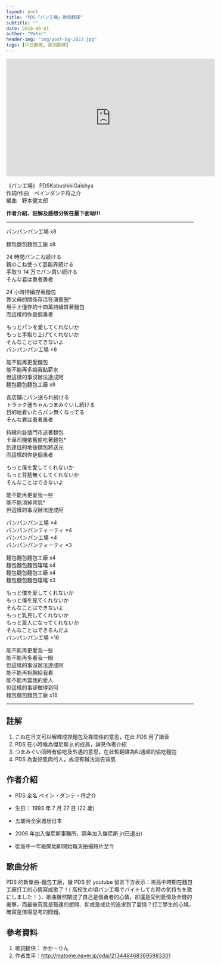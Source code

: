 ```yaml
---
layout: post
title: "PDS「パン工場」歌詞翻譯"
subtitle: ""
date: 2016-06-01
author: "Peter"
header-img: "img/post-bg-2022.jpg"
tags: [中日翻譯, 歌詞翻譯]
---
```


<iframe allowfullscreen="" class="no-convert" frameborder="0" height="315" src="https://www.youtube.com/embed/pOGwd07Rg_w?wmode=transparent" width="560"></iframe>

《パン工場》 PDSKabushikiGaishya  
作詞/作曲　ペインダンテ将之介  
編曲　野本健太郎  

**作者介紹、註解及感想分析在最下面呦!!!**

---

パンパンパン工場 x8

麵包麵包麵包工廠 x8

24 時間パンこね続ける  
親のこね使って芸能界続ける  
手取り 14 万でパン買い続ける  
そんな君は勇者勇者

24 小時持續捏著麵包  
靠父母的關係存活在演藝圈\*  
用手上僅存的十四萬持續買著麵包  
而這樣的你是個勇者

もっとパンを愛してくれないか  
もっと手取り上げてくれないか  
そんなことはできないよ  
パンパンパン工場 ×8

能不能再更愛麵包  
能不能再多給我點薪水  
但這樣的事沒辦法達成阿  
麵包麵包麵包工廠 x8

各店舗にパン送られ続ける  
トラック運ちゃんつまみぐいし続ける  
目的地着いたらパン無くなってる  
そんな君は勇者勇者

持續向各個門市送著麵包  
卡車司機依舊偷吃著麵包\*  
到達目的地後麵包將送光  
而這樣的你是個勇者

もっと僕を愛してくれないか  
もっと背筋無くしてくれないか  
そんなことはできないよ

能不能再更愛我一些  
能不能消掉背肌\*  
但這樣的事沒辦法達成阿

パンパンパン工場 ×4  
パンパンパンティーティ ×4  
パンパンパン工場 ×4  
パンパンパンティーティ ×3

麵包麵包麵包工廠 x4  
麵包麵包麵包嘻嘻 x4  
麵包麵包麵包工廠 x4  
麵包麵包麵包嘻嘻 x3

もっと僕を愛してくれないか  
もっと僕を見てくれないか  
そんなことはできないよ  
もっと乳見してくれないか  
もっと愛人になってくれないか  
そんなことはできるんだよ  
パンパンパン工場 ×16

能不能再更愛我一些  
能不能再多看我一眼  
但這樣的事沒辦法達成阿  
能不能再袒胸給我看  
能不能再當我的愛人  
但這樣的事卻做得到阿  
麵包麵包麵包工廠 x16

---

## 註解

1. こね在日文可以解釋成捏麵包及靠關係的意思，在此 PDS 用了諧音
2. PDS 在小時候為傑尼斯 jr.的成員，詳見作者介紹
3. つまみぐい同時有偷吃及外遇的意思，在此暫翻譯為叫通順的偷吃麵包
4. PDS 為愛好肌肉的人，故沒有辦法消去背肌

## 作者介紹

- PDS 全名 ペイン・ダンテ・将之介

- 生日： 1993 年 7 月 27 日 (22 歲)

- 五歲時全家遷居日本

- 2006 年加入傑尼斯事務所，隔年加入傑尼斯 jr(已退出)

- 從高中一年級開始即開始每天拍攝短片至今

## 歌曲分析

PDS 的新單曲-麵包工廠，據 PDS 於 youtube 留言下方表示：將高中時期在麵包工廠打工的心情寫成歌了！( 高校生の頃パン工場でバイトしてた時の気持ちを歌にしました！﻿ )，歌曲雖然闡述了自己是個勇者的心情，卻還是受到愛情及金錢的衝擊，而最後究竟是豁達的想開、抑或是成功的追求到了愛情？打工學生的心境，確實是值得思考的問題。

## 參考資料

1. 歌詞提供： かかーりん
2. 作者生平：http://matome.naver.jp/odai/2134484683695983301
